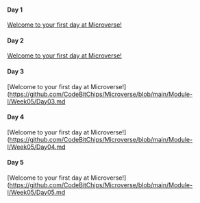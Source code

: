 #### Day 1
[Welcome to your first day at Microverse!](https://github.com/CodeBitChips/Microverse/blob/main/Module-I/Week05/Day01.md)

#### Day 2
[Welcome to your first day at Microverse!](https://github.com/CodeBitChips/Microverse/blob/main/Module-I/Week05/Day02.md)

#### Day 3
[Welcome to your first day at Microverse!](https://github.com/CodeBitChips/Microverse/blob/main/Module-I/Week05/Day03.md

#### Day 4
[Welcome to your first day at Microverse!](https://github.com/CodeBitChips/Microverse/blob/main/Module-I/Week05/Day04.md

#### Day 5
[Welcome to your first day at Microverse!](https://github.com/CodeBitChips/Microverse/blob/main/Module-I/Week05/Day05.md